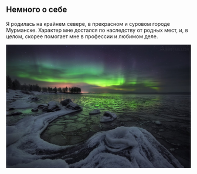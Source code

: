 ## Немного о себе
Я родилась на крайнем севере, в прекрасном и суровом городе Мурманске. Характер мне достался по наследству от родных мест, и, в целом, скорее помогает мне в профессии и любимом деле.

![Alt text](1670523242_42-kartinkin-net-p-sever-kartinki-krasivo-48.jpg)